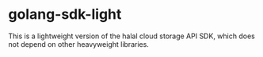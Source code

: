 # golang-sdk-light
This is a lightweight version of the halal cloud storage API SDK, which does not depend on other heavyweight libraries.
